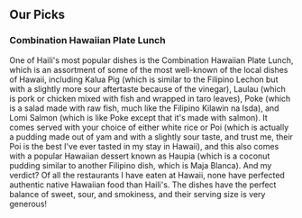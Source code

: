 <h2>Our Picks</h2>

<h3>Combination Hawaiian Plate Lunch</h3>
One of Haili's most popular dishes is the Combination Hawaiian Plate Lunch, which is an assortment of some of the most well-known of the local dishes of Hawaii, including Kalua Pig (which is similar to the Filipino Lechon but with a slightly more sour aftertaste because of the vinegar), Laulau (which is pork or chicken mixed with fish and wrapped in taro leaves), Poke (which is a salad made with raw fish, much like the Filipino Kilawin na Isda), and Lomi Salmon (which is like Poke except that it's made with salmon). It comes served with your choice of either white rice or Poi (which is actually a pudding made out of yam and with a slightly sour taste, and trust me, their Poi is the best I've ever tasted in my stay in Hawaii), and this also comes with a popular Hawaiian dessert known as Haupia (which is a coconut pudding similar to another Filipino dish, which is Maja Blanca). And my verdict? Of all the restaurants I have eaten at Hawaii, none have perfected authentic native Hawaiian food than Haili's. The dishes have the perfect balance of sweet, sour, and smokiness, and their serving size is very generous!